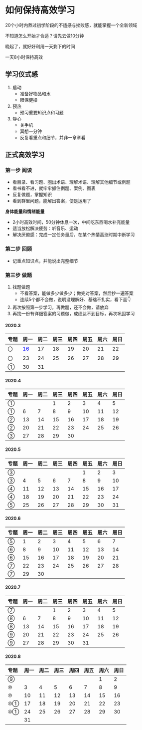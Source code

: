 # 如何保持高效学习

20个小时内熬过初学阶段的不适感与挫败感，就能掌握一个全新领域

不知道怎么开始才合适？请先去做10分钟

晚起了，就好好利用一天剩下的时间

一天8小时保持高效

## 学习仪式感

1. 启动
    * 准备好物品和水
    * 眼保健操
2. 预热
    * 预习重要知识点和习题
3. 静心
    * 关手机
    * 冥想一分钟
    * 反复看重点和细节，并非一章章看

## 正式高效学习

### 第一步 阅读

* 看目录、看习题、圈出术语、理解术语、理解其他细节或例题
* 看书看不进，就牢牢抓住例题、案例、图表
* 反复做题，掌握知识
* 看到群里问题，能解出答案，便是运用了

**身体能量和情绪能量**

* 2小时高效时间，50分钟休息一次，中间吃东西喝水补充能量
* 适当放松解决疲劳：听音乐、运动
* 解决厌倦感：完成一定任务量后，在某个热情高涨时期中断学习

### 第二步 回顾 

* 记重点知识点，并能说出完整细节

### 第三步 做题

1. 找题做题
    * 不看答案，能做多少做多少；做完对答案，然后抄一遍答案
    * 连续5个都不会做，说明没理解好、基础不扎实，看下面👇
2. 再次按照第一步学习，再做题，还不会做，请放弃
3. 再找一份有详细答案的习题做，成绩达不到目标，再次巩固学习



#### 2020.3

| 专题 | 周一 | 周二 | 周三 | 周四 | 周五 | 周六 | 周日 |
|:-----|:-----|:-----|:-----|:-----|:-----|:-----|:-----|
| 〇 | <span style="color:blue">16</span> | 17| 18 | 19 | 20 | 21 | 22 |
| 〇 | 23 | 24 | 25 | 26 | 27 | 28 | 29 |
| ① | 30 | 31 |  |  |  |  |  |

#### 2020.4

| 专题 | 周一 | 周二 | 周三 | 周四 | 周五 | 周六 | 周日 |
|:-----|:-----|:-----|:-----|:-----|:-----|:-----|:-----|
| ① |  |  | 1 | 2 | 3 | 4 | 5 |
| ① | 6 | 7 | 8 | 9 | 10 | 11 | 12 |
| ② | 13 | 14 | 15 | 16 | 17 | 18 | 19 |
| ② | 20 | 21 | 22 | 23 | 24 | 25 | 26 |
| ③ | 27 | 28 | 29 | 30 |  |  |  |

#### 2020.5

| 专题 | 周一 | 周二 | 周三 | 周四 | 周五 | 周六 | 周日 |
|:-----|:-----|:-----|:-----|:-----|:-----|:-----|:-----|
| ③ |  |  |  |  | 1 | 2 | 3 |
| ③ | 4 | 5 | 6 | 7 | 8 | 9 | 10 |
| ④ | 11 | 12 | 13 | 14 | 15 | 16 | 17 |
| ④ | 18 | 19 | 20 | 21 | 22 | 23 | 24 |
| ⑤ | 25 | 26 | 27 | 28 | 29 | 30 | 31 |

#### 2020.6

| 专题 | 周一 | 周二 | 周三 | 周四 | 周五 | 周六 | 周日 |
|:-----|:-----|:-----|:-----|:-----|:-----|:-----|:-----|
| ⑤ | 1 | 2 | 3 | 4 | 5 | 6 | 7 |
| ⑥ | 8 | 9 | 10 | 11 | 12 | 13 | 14 |
| ⑥ | 15 | 16 | 17 | 18 | 19 | 20 | 21 |
| ⑦ | 22 | 23 | 24 | 25 | 26 | 27 | 28 |
| ⑦ | 29 | 30 |  |  |  |  |  |

#### 2020.7

| 专题 | 周一 | 周二 | 周三 | 周四 | 周五 | 周六 | 周日 |
|:-----|:-----|:-----|:-----|:-----|:-----|:-----|:-----|
| ⑦ |  |  | 1 | 2 | 3 | 4 | 5 |
| ⑧ | 6 | 7 | 8 | 9 | 10 | 11 | 12 |
| ⑧ | 13 | 14 | 15 | 16 | 17 | 18 | 19 |
| ⑨ | 20 | 21 | 22 | 23 | 24 | 25 | 26 |
| ⑨ | 27 | 28 | 29 | 30 | 31 |  |  |

#### 2020.8

| 专题 | 周一 | 周二 | 周三 | 周四 | 周五 | 周六 | 周日 |
|:-----|:-----|:-----|:-----|:-----|:-----|:-----|:-----|
| ⑨ |  |  |  |  |  | 1 | 2 |
| ⑩ | 3 | 4 | 5 | 6 | 7 | 8 | 9 |
| ⑩ | 10 | 11 | 12 | 13 | 14 | 15 | 16 |
| ⑩① | 17 | 18 | 19 | 20 | 21 | 22 | 23 |
| ⑩① | 24 | 25 | 26 | 27 | 28 | 29 | 30 |
|  | 31 |  |  |  |  |  |  |

